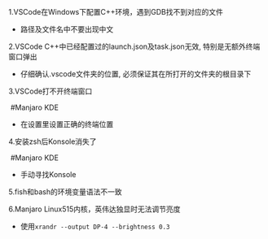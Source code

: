 1.VSCode在Windows下配置C++环境，遇到GDB找不到对应的文件

- 路径及文件名中不要出现中文



2.VSCode C++中已经配置过的launch.json及task.json无效, 特别是无额外终端窗口弹出

- 仔细确认.vscode文件夹的位置, 必须保证其在所打开的文件夹的根目录下



3.VSCode打不开终端窗口

​	#Manjaro KDE

- 在设置里设置正确的终端位置



4.安装zsh后Konsole消失了

​	#Manjaro KDE

- 手动寻找Konsole



5.fish和bash的环境变量语法不一致



6.Manjaro Linux515内核，英伟达独显时无法调节亮度

- 使用``xrandr --output DP-4 --brightness 0.3``
